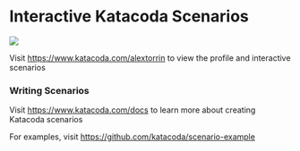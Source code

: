 # Interactive Katacoda Scenarios

[![](http://shields.katacoda.com/katacoda/alextorrin/count.svg)](https://www.katacoda.com/alextorrin "Get your profile on Katacoda.com")

Visit https://www.katacoda.com/alextorrin to view the profile and interactive scenarios

### Writing Scenarios
Visit https://www.katacoda.com/docs to learn more about creating Katacoda scenarios

For examples, visit https://github.com/katacoda/scenario-example
